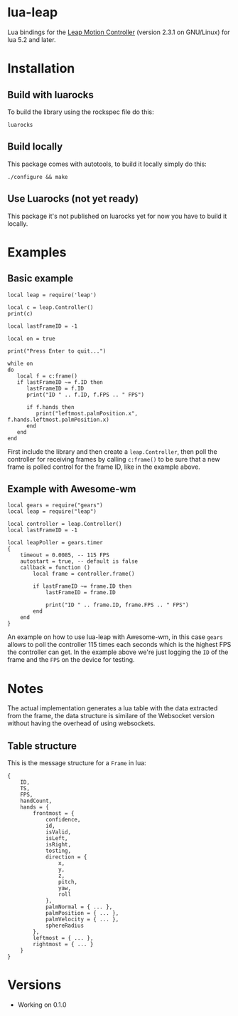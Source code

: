 lua-leap
========

Lua bindings for the [Leap Motion Controller](https://developer.leapmotion.com/documentation/) (version 2.3.1 on GNU/Linux) for lua 5.2 and later.

# Installation

## Build with luarocks

To build the library using the rockspec file do this:

```
luarocks
```

## Build locally

This package comes with autotools, to build it locally simply do this:

```
./configure && make
```

## Use Luarocks (not yet ready)

This package it's not published on luarocks yet for now you have to build it locally.


# Examples

## Basic example

```
local leap = require('leap')

local c = leap.Controller()
print(c)

local lastFrameID = -1

local on = true

print("Press Enter to quit...")

while on
do
   local f = c:frame()
   if lastFrameID ~= f.ID then
      lastFrameID = f.ID
      print("ID " .. f.ID, f.FPS .. " FPS")

      if f.hands then
         print("leftmost.palmPosition.x", f.hands.leftmost.palmPosition.x)
      end
   end
end
```

First include the library and then create a `leap.Controller`, then poll the controller for receiving frames
by calling `c:frame()` to be sure that a new frame is polled control for the frame ID, like in the example above.

## Example with Awesome-wm

```
local gears = require("gears")
local leap = require("leap")

local controller = leap.Controller()
local lastFrameID = -1

local leapPoller = gears.timer
{
    timeout = 0.0085, -- 115 FPS
    autostart = true, -- default is false
    callback = function ()
        local frame = controller.frame()

        if lastFrameID ~= frame.ID then
            lastFrameID = frame.ID

            print("ID " .. frame.ID, frame.FPS .. " FPS")
        end
    end
}
```

An example on how to use lua-leap with Awesome-wm, in this case `gears` allows to poll the controller 115 times each seconds which is the highest FPS the controller can get. In the example above we're just logging
the `ID` of the frame and the `FPS` on the device for testing.

# Notes

The actual implementation generates a lua table with the data extracted from the frame, the data structure is similare of the Websocket version without having the overhead of using websockets.

## Table structure

This is the message structure for a `Frame` in lua:

```
{
    ID,
    TS,
    FPS,
    handCount,
    hands = {
        frontmost = {
            confidence,
            id,
            isValid,
            isLeft,
            isRight,
            tosting,
            direction = {
                x,
                y,
                z,
                pitch,
                yaw,
                roll
            },
            palmNormal = { ... },
            palmPosition = { ... },
            palmVelocity = { ... },
            sphereRadius
        },
        leftmost = { ... },
        rightmost = { ... }
    }
}
```

# Versions
- Working on 0.1.0
